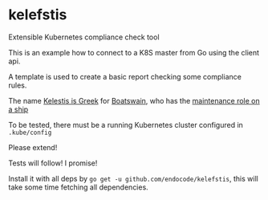 # kelefstis
Extensible Kubernetes compliance check tool

This is an example how to connect to a K8S master from Go using the client api.

A template is used to create a basic report checking some compliance rules.

The name [Kelestis is Greek](https://en.bab.la/dictionary/english-greek/boatswain) for [Boatswain](http://work.chron.com/duties-boatswain-20927.html), who has the [maintenance role on a ship](http://www.thepirateking.com/historical/ship_roles.htm)

To be tested, there must be a running Kubernetes cluster configured in `.kube/config`

Please extend!

Tests will follow! I promise!

Install it with all deps by `go get -u github.com/endocode/kelefstis`, this will take some time fetching all dependencies.

